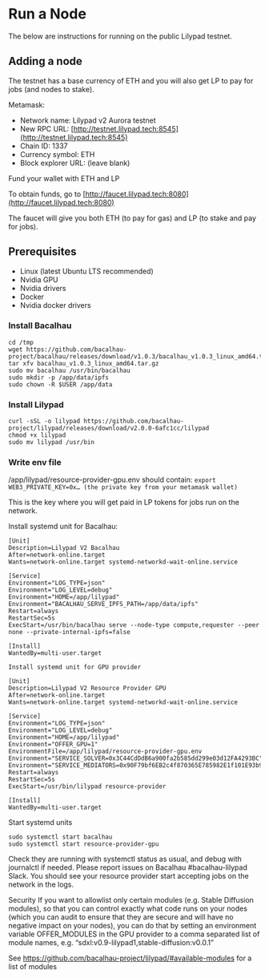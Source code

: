 # Run a Node

The below are instructions for running on the public Lilypad testnet.

## Adding a node

The testnet has a base currency of ETH and you will also get LP to pay for jobs (and nodes to stake).

Metamask:
- Network name: Lilypad v2 Aurora testnet
- New RPC URL: [http://testnet.lilypad.tech:8545](http://testnet.lilypad.tech:8545)
- Chain ID: 1337
- Currency symbol: ETH
- Block explorer URL: (leave blank)

Fund your wallet with ETH and LP

To obtain funds, go to [http://faucet.lilypad.tech:8080](http://faucet.lilypad.tech:8080)

The faucet will give you both ETH (to pay for gas) and LP (to stake and pay for jobs).

## Prerequisites
- Linux (latest Ubuntu LTS recommended)
- Nvidia GPU
- Nvidia drivers
- Docker
- Nvidia docker drivers

### Install Bacalhau
```
cd /tmp
wget https://github.com/bacalhau-project/bacalhau/releases/download/v1.0.3/bacalhau_v1.0.3_linux_amd64.tar.gz
tar xfv bacalhau_v1.0.3_linux_amd64.tar.gz
sudo mv bacalhau /usr/bin/bacalhau
sudo mkdir -p /app/data/ipfs
sudo chown -R $USER /app/data
```

### Install Lilypad
```
curl -sSL -o lilypad https://github.com/bacalhau-project/lilypad/releases/download/v2.0.0-6afc1cc/lilypad
chmod +x lilypad
sudo mv lilypad /usr/bin
```

### Write env file

/app/lilypad/resource-provider-gpu.env should contain:
`export WEB3_PRIVATE_KEY=0x… (the private key from your metamask wallet)`

This is the key where you will get paid in LP tokens for jobs run on the network.

Install systemd unit for Bacalhau:
```
[Unit]
Description=Lilypad V2 Bacalhau
After=network-online.target
Wants=network-online.target systemd-networkd-wait-online.service

[Service]
Environment="LOG_TYPE=json"
Environment="LOG_LEVEL=debug"
Environment="HOME=/app/lilypad"
Environment="BACALHAU_SERVE_IPFS_PATH=/app/data/ipfs"
Restart=always
RestartSec=5s
ExecStart=/usr/bin/bacalhau serve --node-type compute,requester --peer none --private-internal-ipfs=false

[Install]
WantedBy=multi-user.target

Install systemd unit for GPU provider

[Unit]
Description=Lilypad V2 Resource Provider GPU
After=network-online.target
Wants=network-online.target systemd-networkd-wait-online.service

[Service]
Environment="LOG_TYPE=json"
Environment="LOG_LEVEL=debug"
Environment="HOME=/app/lilypad"
Environment="OFFER_GPU=1"
EnvironmentFile=/app/lilypad/resource-provider-gpu.env
Environment="SERVICE_SOLVER=0x3C44CdDdB6a900fa2b585dd299e03d12FA4293BC"
Environment="SERVICE_MEDIATORS=0x90F79bf6EB2c4f870365E785982E1f101E93b906"
Restart=always
RestartSec=5s
ExecStart=/usr/bin/lilypad resource-provider 

[Install]
WantedBy=multi-user.target
```

Start systemd units
```
sudo systemctl start bacalhau
sudo systemctl start resource-provider-gpu
```

Check they are running with systemctl status as usual, and debug with journalctl if needed. Please report issues on Bacalhau #bacalhau-lilypad Slack. You should see your resource provider start accepting jobs on the network in the logs.


Security
If you want to allowlist only certain modules (e.g. Stable Diffusion modules), so that you can control exactly what code runs on your nodes (which you can audit to ensure that they are secure and will have no negative impact on your nodes), you can do that by setting an environment variable OFFER_MODULES in the GPU provider to a comma separated list of module names, e.g. “sdxl:v0.9-lilypad1,stable-diffusion:v0.0.1”

See https://github.com/bacalhau-project/lilypad/#available-modules for a list of modules



